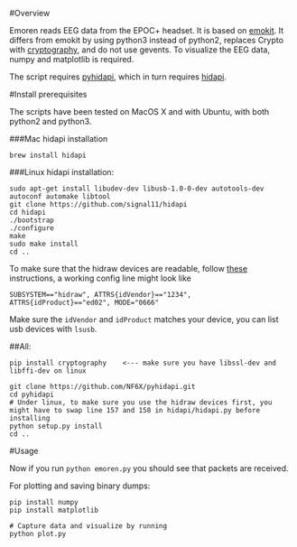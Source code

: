 
#Overview

Emoren reads EEG data from the EPOC+ headset. It is based on [emokit](https://github.com/openyou/emokit).
It differs from emokit by using python3 instead of python2, replaces Crypto with [cryptography](https://cryptography.io/en/latest/), and do not use gevents. 
To visualize the EEG data, numpy and matplotlib is required.

The script requires [pyhidapi](https://github.com/NF6X/pyhidapi),
which in turn requires [hidapi](https://github.com/signal11/hidapi).

#Install prerequisites

The scripts have been tested on MacOS X and with Ubuntu, with both python2 and python3.

###Mac hidapi installation

    brew install hidapi
    
###Linux hidapi installation:

    sudo apt-get install libudev-dev libusb-1.0-0-dev autotools-dev autoconf automake libtool
    git clone https://github.com/signal11/hidapi
    cd hidapi
    ./bootstrap
    ./configure
    make
    sudo make install
    cd ..
    
To make sure that the hidraw devices are readable, follow [these](http://askubuntu.com/questions/15570/configure-udev-to-change-permissions-on-usb-hid-device) instructions, a working config line might look like

    SUBSYSTEM=="hidraw", ATTRS{idVendor}=="1234", ATTRS{idProduct}=="ed02", MODE="0666"

Make sure the `idVendor` and `idProduct` matches your device, you can list usb devices with `lsusb`.

##All:

    pip install cryptography    <--- make sure you have libssl-dev and libffi-dev on linux
 
    git clone https://github.com/NF6X/pyhidapi.git
    cd pyhidapi
    # Under linux, to make sure you use the hidraw devices first, you might have to swap line 157 and 158 in hidapi/hidapi.py before installing
    python setup.py install
    cd ..

#Usage

Now if you run `python emoren.py` you should see that packets are received.

For plotting and saving binary dumps:

    pip install numpy
    pip install matplotlib
    
    # Capture data and visualize by running
    python plot.py
